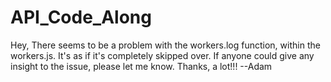 # API_Code_Along
Hey, There seems to be a problem with the workers.log function, within the workers.js. It's as if it's completely skipped over.
If anyone could give any insight to the issue, please let me know. Thanks, a lot!!!   --Adam
